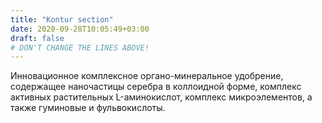 ```yaml
---
title: "Kontur section"
date: 2020-09-28T10:05:49+03:00
draft: false
# DON'T CHANGE THE LINES ABOVE!
---
```


Инновационное комплексное органо-минеральное удобрение, содержащее наночастицы серебра в коллоидной форме, комплекс активных растительных L-аминокислот, комплекс микроэлементов, а также гуминовые и фульвокислоты.
